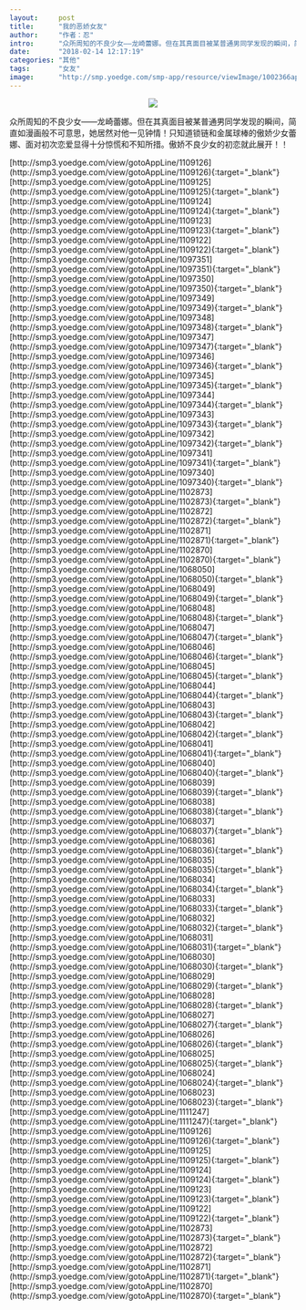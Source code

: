 ```yaml
---
layout:     post
title:      "我的恶娇女友"
author:     "作者：忍"
intro:      "众所周知的不良少女——龙崎蕾娜。但在其真面目被某普通男同学发现的瞬间，简直如漫画般不可意思，她居然对他一见钟情！只知道锁链和金属球棒的傲娇少女蕾娜、面对初次恋爱显得十分惊慌和不知所措。傲娇不良少女的初恋就此展开！！"
date:       "2018-02-14 12:17:19"
categories: "其他"
tags:       "女友"
image:      "http://smp.yoedge.com/smp-app/resource/viewImage/1002366appline.png"
---
```

<div style="text-align: center">
<p><img src="http://smp.yoedge.com/smp-app/resource/viewImage/1002366appline.png"/></p>
</div>
<p class="post-meta">
<span>众所周知的不良少女——龙崎蕾娜。但在其真面目被某普通男同学发现的瞬间，简直如漫画般不可意思，她居然对他一见钟情！只知道锁链和金属球棒的傲娇少女蕾娜、面对初次恋爱显得十分惊慌和不知所措。傲娇不良少女的初恋就此展开！！</span>
</p>
[http://smp3.yoedge.com/view/gotoAppLine/1109126](http://smp3.yoedge.com/view/gotoAppLine/1109126){:target="_blank"}
[http://smp3.yoedge.com/view/gotoAppLine/1109125](http://smp3.yoedge.com/view/gotoAppLine/1109125){:target="_blank"}
[http://smp3.yoedge.com/view/gotoAppLine/1109124](http://smp3.yoedge.com/view/gotoAppLine/1109124){:target="_blank"}
[http://smp3.yoedge.com/view/gotoAppLine/1109123](http://smp3.yoedge.com/view/gotoAppLine/1109123){:target="_blank"}
[http://smp3.yoedge.com/view/gotoAppLine/1109122](http://smp3.yoedge.com/view/gotoAppLine/1109122){:target="_blank"}
[http://smp3.yoedge.com/view/gotoAppLine/1097351](http://smp3.yoedge.com/view/gotoAppLine/1097351){:target="_blank"}
[http://smp3.yoedge.com/view/gotoAppLine/1097350](http://smp3.yoedge.com/view/gotoAppLine/1097350){:target="_blank"}
[http://smp3.yoedge.com/view/gotoAppLine/1097349](http://smp3.yoedge.com/view/gotoAppLine/1097349){:target="_blank"}
[http://smp3.yoedge.com/view/gotoAppLine/1097348](http://smp3.yoedge.com/view/gotoAppLine/1097348){:target="_blank"}
[http://smp3.yoedge.com/view/gotoAppLine/1097347](http://smp3.yoedge.com/view/gotoAppLine/1097347){:target="_blank"}
[http://smp3.yoedge.com/view/gotoAppLine/1097346](http://smp3.yoedge.com/view/gotoAppLine/1097346){:target="_blank"}
[http://smp3.yoedge.com/view/gotoAppLine/1097345](http://smp3.yoedge.com/view/gotoAppLine/1097345){:target="_blank"}
[http://smp3.yoedge.com/view/gotoAppLine/1097344](http://smp3.yoedge.com/view/gotoAppLine/1097344){:target="_blank"}
[http://smp3.yoedge.com/view/gotoAppLine/1097343](http://smp3.yoedge.com/view/gotoAppLine/1097343){:target="_blank"}
[http://smp3.yoedge.com/view/gotoAppLine/1097342](http://smp3.yoedge.com/view/gotoAppLine/1097342){:target="_blank"}
[http://smp3.yoedge.com/view/gotoAppLine/1097341](http://smp3.yoedge.com/view/gotoAppLine/1097341){:target="_blank"}
[http://smp3.yoedge.com/view/gotoAppLine/1097340](http://smp3.yoedge.com/view/gotoAppLine/1097340){:target="_blank"}
[http://smp3.yoedge.com/view/gotoAppLine/1102873](http://smp3.yoedge.com/view/gotoAppLine/1102873){:target="_blank"}
[http://smp3.yoedge.com/view/gotoAppLine/1102872](http://smp3.yoedge.com/view/gotoAppLine/1102872){:target="_blank"}
[http://smp3.yoedge.com/view/gotoAppLine/1102871](http://smp3.yoedge.com/view/gotoAppLine/1102871){:target="_blank"}
[http://smp3.yoedge.com/view/gotoAppLine/1102870](http://smp3.yoedge.com/view/gotoAppLine/1102870){:target="_blank"}
[http://smp3.yoedge.com/view/gotoAppLine/1068050](http://smp3.yoedge.com/view/gotoAppLine/1068050){:target="_blank"}
[http://smp3.yoedge.com/view/gotoAppLine/1068049](http://smp3.yoedge.com/view/gotoAppLine/1068049){:target="_blank"}
[http://smp3.yoedge.com/view/gotoAppLine/1068048](http://smp3.yoedge.com/view/gotoAppLine/1068048){:target="_blank"}
[http://smp3.yoedge.com/view/gotoAppLine/1068047](http://smp3.yoedge.com/view/gotoAppLine/1068047){:target="_blank"}
[http://smp3.yoedge.com/view/gotoAppLine/1068046](http://smp3.yoedge.com/view/gotoAppLine/1068046){:target="_blank"}
[http://smp3.yoedge.com/view/gotoAppLine/1068045](http://smp3.yoedge.com/view/gotoAppLine/1068045){:target="_blank"}
[http://smp3.yoedge.com/view/gotoAppLine/1068044](http://smp3.yoedge.com/view/gotoAppLine/1068044){:target="_blank"}
[http://smp3.yoedge.com/view/gotoAppLine/1068043](http://smp3.yoedge.com/view/gotoAppLine/1068043){:target="_blank"}
[http://smp3.yoedge.com/view/gotoAppLine/1068042](http://smp3.yoedge.com/view/gotoAppLine/1068042){:target="_blank"}
[http://smp3.yoedge.com/view/gotoAppLine/1068041](http://smp3.yoedge.com/view/gotoAppLine/1068041){:target="_blank"}
[http://smp3.yoedge.com/view/gotoAppLine/1068040](http://smp3.yoedge.com/view/gotoAppLine/1068040){:target="_blank"}
[http://smp3.yoedge.com/view/gotoAppLine/1068039](http://smp3.yoedge.com/view/gotoAppLine/1068039){:target="_blank"}
[http://smp3.yoedge.com/view/gotoAppLine/1068038](http://smp3.yoedge.com/view/gotoAppLine/1068038){:target="_blank"}
[http://smp3.yoedge.com/view/gotoAppLine/1068037](http://smp3.yoedge.com/view/gotoAppLine/1068037){:target="_blank"}
[http://smp3.yoedge.com/view/gotoAppLine/1068036](http://smp3.yoedge.com/view/gotoAppLine/1068036){:target="_blank"}
[http://smp3.yoedge.com/view/gotoAppLine/1068035](http://smp3.yoedge.com/view/gotoAppLine/1068035){:target="_blank"}
[http://smp3.yoedge.com/view/gotoAppLine/1068034](http://smp3.yoedge.com/view/gotoAppLine/1068034){:target="_blank"}
[http://smp3.yoedge.com/view/gotoAppLine/1068033](http://smp3.yoedge.com/view/gotoAppLine/1068033){:target="_blank"}
[http://smp3.yoedge.com/view/gotoAppLine/1068032](http://smp3.yoedge.com/view/gotoAppLine/1068032){:target="_blank"}
[http://smp3.yoedge.com/view/gotoAppLine/1068031](http://smp3.yoedge.com/view/gotoAppLine/1068031){:target="_blank"}
[http://smp3.yoedge.com/view/gotoAppLine/1068030](http://smp3.yoedge.com/view/gotoAppLine/1068030){:target="_blank"}
[http://smp3.yoedge.com/view/gotoAppLine/1068029](http://smp3.yoedge.com/view/gotoAppLine/1068029){:target="_blank"}
[http://smp3.yoedge.com/view/gotoAppLine/1068028](http://smp3.yoedge.com/view/gotoAppLine/1068028){:target="_blank"}
[http://smp3.yoedge.com/view/gotoAppLine/1068027](http://smp3.yoedge.com/view/gotoAppLine/1068027){:target="_blank"}
[http://smp3.yoedge.com/view/gotoAppLine/1068026](http://smp3.yoedge.com/view/gotoAppLine/1068026){:target="_blank"}
[http://smp3.yoedge.com/view/gotoAppLine/1068025](http://smp3.yoedge.com/view/gotoAppLine/1068025){:target="_blank"}
[http://smp3.yoedge.com/view/gotoAppLine/1068024](http://smp3.yoedge.com/view/gotoAppLine/1068024){:target="_blank"}
[http://smp3.yoedge.com/view/gotoAppLine/1068023](http://smp3.yoedge.com/view/gotoAppLine/1068023){:target="_blank"}
[http://smp3.yoedge.com/view/gotoAppLine/1111247](http://smp3.yoedge.com/view/gotoAppLine/1111247){:target="_blank"}
[http://smp3.yoedge.com/view/gotoAppLine/1109126](http://smp3.yoedge.com/view/gotoAppLine/1109126){:target="_blank"}
[http://smp3.yoedge.com/view/gotoAppLine/1109125](http://smp3.yoedge.com/view/gotoAppLine/1109125){:target="_blank"}
[http://smp3.yoedge.com/view/gotoAppLine/1109124](http://smp3.yoedge.com/view/gotoAppLine/1109124){:target="_blank"}
[http://smp3.yoedge.com/view/gotoAppLine/1109123](http://smp3.yoedge.com/view/gotoAppLine/1109123){:target="_blank"}
[http://smp3.yoedge.com/view/gotoAppLine/1109122](http://smp3.yoedge.com/view/gotoAppLine/1109122){:target="_blank"}
[http://smp3.yoedge.com/view/gotoAppLine/1102873](http://smp3.yoedge.com/view/gotoAppLine/1102873){:target="_blank"}
[http://smp3.yoedge.com/view/gotoAppLine/1102872](http://smp3.yoedge.com/view/gotoAppLine/1102872){:target="_blank"}
[http://smp3.yoedge.com/view/gotoAppLine/1102871](http://smp3.yoedge.com/view/gotoAppLine/1102871){:target="_blank"}
[http://smp3.yoedge.com/view/gotoAppLine/1102870](http://smp3.yoedge.com/view/gotoAppLine/1102870){:target="_blank"}



